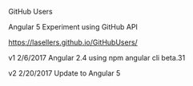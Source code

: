 GitHub Users

Angular 5 Experiment using GitHub API

https://lasellers.github.io/GitHubUsers/

v1 2/6/2017 Angular 2.4 using npm angular cli beta.31

v2 2/20/2017 Update to Angular 5